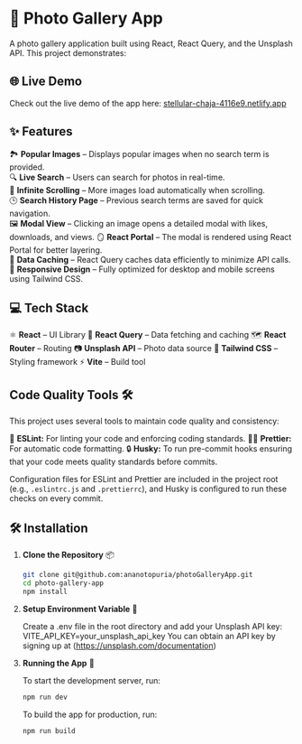 # 📸 Photo Gallery App

A photo gallery application built using React, React Query, and the Unsplash API. 
This project demonstrates:

## 🌐 Live Demo

Check out the live demo of the app here: [stellular-chaja-4116e9.netlify.app](https://stellular-chaja-4116e9.netlify.app/)

## ✨ Features

🏞️ **Popular Images** – Displays popular images when no search term is provided.  
🔍 **Live Search** – Users can search for photos in real-time.  
🔄 **Infinite Scrolling** – More images load automatically when scrolling.  
🕒 **Search History Page** – Previous search terms are saved for quick navigation.  
🖼️ **Modal View** – Clicking an image opens a detailed modal with likes, downloads, and views. 
🪞 **React Portal** – The modal is rendered using React Portal for better layering.  
👾 **Data Caching** – React Query caches data efficiently to minimize API calls. 
📱 **Responsive Design** – Fully optimized for desktop and mobile screens using Tailwind CSS. 

## 💻 Tech Stack 

⚛️ **React** – UI Library 
🚀 **React Query** – Data fetching and caching 
🗺️ **React Router** – Routing 
📷 **Unsplash API** – Photo data source 
🎨 **Tailwind CSS** – Styling framework 
⚡ **Vite** – Build tool 

## Code Quality Tools 🛠️

This project uses several tools to maintain code quality and consistency:

🧹 **ESLint:** For linting your code and enforcing coding standards. 
💅🏻 **Prettier:** For automatic code formatting. 
🔒 **Husky:** To run pre-commit hooks ensuring that your code meets quality standards before commits. 

Configuration files for ESLint and Prettier are included in the project root (e.g., `.eslintrc.js` and `.prettierrc`), and Husky is configured to run these checks on every commit.

## 🛠️ Installation 

1. **Clone the Repository** 📦

   ```bash
   git clone git@github.com:ananotopuria/photoGalleryApp.git
   cd photo-gallery-app
   npm install
   ```

2. **Setup Environment Variable** 🔑

   Create a .env file in the root directory and add your Unsplash API key: VITE_API_KEY=your_unsplash_api_key
   You can obtain an API key by signing up at (https://unsplash.com/documentation)

3. **Running the App** 🚀

   To start the development server, run:

   ```bash
   npm run dev
   ```

   To build the app for production, run:

   ```bash
   npm run build
   ```
